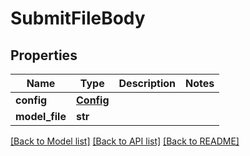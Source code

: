# SubmitFileBody

## Properties
Name | Type | Description | Notes
------------ | ------------- | ------------- | -------------
**config** | [**Config**](Config.md) |  | 
**model_file** | **str** |  | 

[[Back to Model list]](../README.md#documentation-for-models) [[Back to API list]](../README.md#documentation-for-api-endpoints) [[Back to README]](../README.md)

